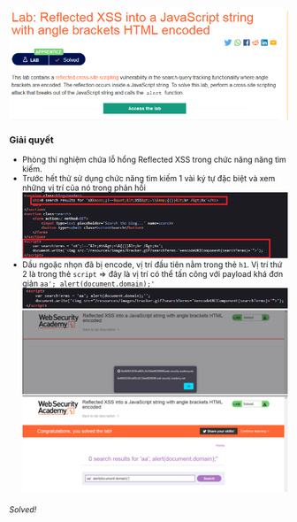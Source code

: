 ![](img/26.png)
### Giải quyết
- Phòng thí nghiệm chứa lỗ hổng Reflected XSS trong chức năng năng tìm kiếm.
- Trước hết thử sử dụng chức năng tìm kiếm 1 vài ký tự đặc biệt và xem những vị trí của nó trong phản hồi
![](img/27.png)
- Dầu ngoặc nhọn đã bị encode, vị trí đầu tiên nằm trong thẻ `h1`. Vị trí thứ 2 là trong thẻ `script` => đây là vị trí có thể tấn công với payload khá đơn giản `aa'; alert(document.domain);'`
![](img/30.png)
![](img/29.png)
![](img/28.png)
###### Solved!
